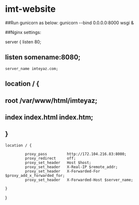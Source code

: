 # imt-website


##Run gunicorn as below:
gunicorn --bind 0.0.0.0:8000 wsgi &

##Nginx settings:

server {
    listen       80;
##    listen       somename:8080;
    server_name imteyaz.com;

   ## location / {
   ##     root   /var/www/html/imteyaz;
   ##     index  index.html index.htm;
   ## }
    location / {

             proxy_pass         http://172.104.216.83:8000;
             proxy_redirect     off;
             proxy_set_header   Host $host;
             proxy_set_header   X-Real-IP $remote_addr;
             proxy_set_header   X-Forwarded-For $proxy_add_x_forwarded_for;
             proxy_set_header   X-Forwarded-Host $server_name;

    }
}

